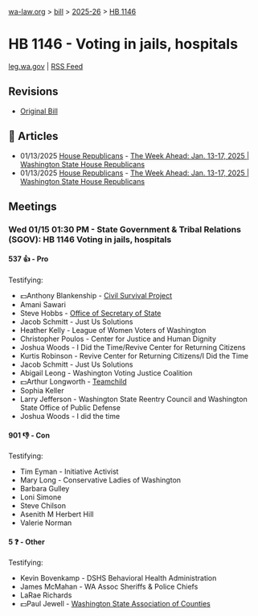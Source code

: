 [wa-law.org](/) > [bill](/bill/) > [2025-26](/bill/2025-26/) > [HB 1146](/bill/2025-26/hb/1146/)

# HB 1146 - Voting in jails, hospitals
[leg.wa.gov](https://app.leg.wa.gov/billsummary?BillNumber=1146&Year=2025&Initiative=false) | [RSS Feed](./rss.xml)

## Revisions
* [Original Bill](1/)

## 📰 Articles
* 01/13/2025 [House Republicans](/org/house_republicans/) - [The Week Ahead: Jan. 13-17, 2025 | Washington State House Republicans](http://houserepublicans.wa.gov/week/the-week-ahead-jan-13-17-2025/#:~:text=HB%201146)
* 01/13/2025 [House Republicans](/org/house_republicans/) - [The Week Ahead: Jan. 13-17, 2025 | Washington State House Republicans](https://houserepublicans.wa.gov/week/the-week-ahead-jan-13-17-2025/#:~:text=HB%201146)

## Meetings
### Wed 01/15 01:30 PM - State Government & Tribal Relations (SGOV): HB 1146 Voting in jails, hospitals
#### 537 👍 - Pro
Testifying:
* 💵Anthony Blankenship - [Civil Survival Project](/org/civil_survival_project/)
* Amani Sawari
* Steve Hobbs - [Office of Secretary of State](/org/office_of_secretary_of_state/)
* Jacob Schmitt - Just Us Solutions
* Heather Kelly - League of Women Voters of Washington
* Christopher Poulos - Center for Justice and Human Dignity
* Joshua Woods - I Did the Time/Revive Center for Returning Citizens
* Kurtis Robinson - Revive Center for Returning Citizens/I Did the Time
* Jacob Schmitt - Just Us Solutions
* Abigail Leong - Washington Voting Justice Coalition
* 💵Arthur Longworth - [Teamchild](/org/teamchild/)
* Sophia Keller
* Larry Jefferson - Washington State Reentry Council and Washington State Office of Public Defense
* Joshua Woods - I did the time

#### 901 👎 - Con
Testifying:
* Tim Eyman - Initiative Activist
* Mary Long - Conservative Ladies of Washington
* Barbara Gulley
* Loni Simone
* Steve Chilson
* Asenith M Herbert Hill
* Valerie Norman

#### 5 ❓ - Other
Testifying:
* Kevin Bovenkamp - DSHS Behavioral Health Administration
* James McMahan - WA Assoc Sheriffs & Police Chiefs
* LaRae Richards
* 💵Paul Jewell - [Washington State Association of Counties](/org/washington_state_association_of_counties/)

